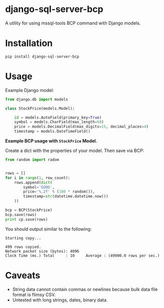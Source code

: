 # django-sql-server-bcp
A utility for using mssql-tools BCP command with Django models.

# Installation

`pip install django-sql-server-bcp`

# Usage

Example Django model:


```python
from django.db import models

class StockPrice(models.Model):

    id = models.AutoField(primary_key=True)
    symbol = models.CharField(max_length=50)
    price = models.DecimalField(max_digits=15, decimal_places=4)
    timestamp = models.DateTimeField()


```

**Example BCP usage with `StockPrice` Model.** 

Create a dict with the properties of your model. Then save via BCP:

```python
from random import radom


rows = []
for i in range(1, row_count):
    rows.append(dict(
        symbol='GOOG',
        price='%.2f' % (100 * random()),
        timestamp=str(datetime.datetime.now())
    ))

bcp = BCP(StockPrice)
bcp.save(rows)
print cp.save(rows)


```

You should output similar to the following:

```
Starting copy...

499 rows copied.
Network packet size (bytes): 4096
Clock Time (ms.) Total     : 10     Average : (49900.0 rows per sec.)
```

# Caveats

- String data cannot contain commas or newlines because bulk data file format is flimsy CSV.
- Untested with long strings, dates, binary data.

